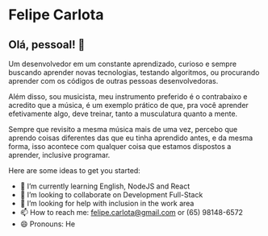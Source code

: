 # Felipe Carlota

## Olá, pessoal! :wave:

Um desenvolvedor em um constante aprendizado, curioso e sempre buscando aprender novas tecnologias, testando algoritmos, ou procurando aprender com os códigos de outras pessoas desenvolvedoras.

Além disso, sou musicista, meu instrumento preferido é o contrabaixo e acredito que a música, é um exemplo prático de que, pra você aprender efetivamente algo, deve treinar, tanto a musculatura quanto a mente.

Sempre que revisito a mesma música mais de uma vez, percebo que aprendo coisas diferentes das que eu tinha aprendido antes, e da mesma forma, isso acontece com qualquer coisa que estamos dispostos a aprender, inclusive programar.
<!--
**FelipeCarlota/FelipeCarlota** is a ✨ _special_ ✨ repository because its `README.md` (this file) appears on your GitHub profile.
-->
Here are some ideas to get you started:

- 🌱 I’m currently learning English, NodeJS and React
- 👯 I’m looking to collaborate on Development Full-Stack
- 🤔 I’m looking for help with inclusion in the work area
- 📫 How to reach me: felipe.carlota@gmail.com or (65) 98148-6572
- 😄 Pronouns: He
